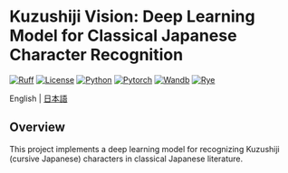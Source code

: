 # Kuzushiji Vision: Deep Learning Model for Classical Japanese Character Recognition

[![Ruff](https://github.com/Kotomiya07/kuzushiji-vision/actions/workflows/ruff.yml/badge.svg)](https://github.com/Kotomiya07/kuzushiji-vision/actions/workflows/ruff.yml)
[![License](https://img.shields.io/badge/License-Apache2.0-D22128.svg?logo=apache)](LICENSE)
[![Python](https://img.shields.io/badge/-Python-FFDD55.svg?logo=python)](https://www.python.org/)
[![Pytorch](https://img.shields.io/badge/-Pytorch-F1F3F4.svg?logo=pytorch)](https://pytorch.org/blog/pytorch2-5/)
[![Wandb](https://img.shields.io/badge/-WandB-F1F3F4.svg?logo=weightsandbiases)](https://rye.astral.sh/)
[![Rye](https://img.shields.io/badge/-Rye-000000.svg?logo=rye)](https://rye.astral.sh/)

English | [日本語](README.md)

## Overview

This project implements a deep learning model for recognizing Kuzushiji (cursive Japanese) characters in classical Japanese literature. 